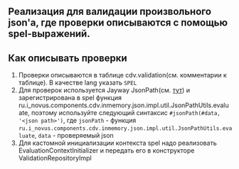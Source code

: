 ## Реализация для валидации произвольного json'a, где проверки описываются с помощью spel-выражений.

## Как описывать проверки
1. Проверки описываются в таблице cdv.validation(см. комментарии к таблице). В качестве lang указать `SPEL`
2. Для проверок используется Jayway JsonPath(см. [тут](https://github.com/json-path/JsonPath)) и зарегистрирована в spel функция
   ru.i_novus.components.cdv.inmemory.json.impl.util.JsonPathUtils.evaluate, поэтому используйте следующий
   синтаксис `#jsonPath(#data, '<json path>')`, где `jsonPath` - функция
   `ru.i_novus.components.cdv.inmemory.json.impl.util.JsonPathUtils.evaluate`, `data` - проверяемый json
3. Для кастомной инициализации контекста spel надо реализовать EvaluationContextInitializer и передать его в конструкторе ValidationRepositoryImpl    